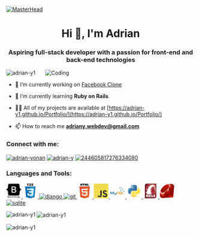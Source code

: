 [![MasterHead](https://www.wingstechsolutions.com/wp-content/uploads/2022/03/full-stack-development.gif)](https://adrian-y1.github.io/Portfolio/)
<h1 align="center">Hi 👋, I'm Adrian</h1>
<h3 align="center">Aspiring full-stack developer with a passion for front-end and back-end technologies</h3>
<img align="right" alt="Coding" width="400" src="https://media2.giphy.com/media/v1.Y2lkPTc5MGI3NjExZTcxNzM4N2ZmMjlhOGM1Y2VkZWM2NDM2YmM4NjJmMTgwYTkzNGVkZSZlcD12MV9pbnRlcm5hbF9naWZzX2dpZklkJmN0PWc/qgQUggAC3Pfv687qPC/giphy.gif">

<p align="left"> <img src="https://komarev.com/ghpvc/?username=adrian-y1&label=Profile%20views&color=0e75b6&style=flat" alt="adrian-y1" /> </p>

- 🔭 I’m currently working on [Facebook Clone](https://github.com/adrian-y1/odin-facebook)

- 🌱 I’m currently learning **Ruby on Rails**

- 👨‍💻 All of my projects are available at [https://adrian-y1.github.io/Portfolio/](https://adrian-y1.github.io/Portfolio/)

- 📫 How to reach me **adriany.webdev@gmail.com**

<h3 align="left">Connect with me:</h3>
<p align="left">
<a href="https://linkedin.com/in/adrian-yonan" target="blank"><img align="center" src="https://raw.githubusercontent.com/rahuldkjain/github-profile-readme-generator/master/src/images/icons/Social/linked-in-alt.svg" alt="adrian-yonan" height="30" width="40" /></a>
<a href="https://stackoverflow.com/users/adrian-y" target="blank"><img align="center" src="https://raw.githubusercontent.com/rahuldkjain/github-profile-readme-generator/master/src/images/icons/Social/stack-overflow.svg" alt="adrian-y" height="30" width="40" /></a>
<a href="https://discord.gg/244605817276334080" target="blank"><img align="center" src="https://raw.githubusercontent.com/rahuldkjain/github-profile-readme-generator/master/src/images/icons/Social/discord.svg" alt="244605817276334080" height="30" width="40" /></a>
</p>

<h3 align="left">Languages and Tools:</h3>
<p align="left"> <a href="https://getbootstrap.com" target="_blank" rel="noreferrer"> <img src="https://raw.githubusercontent.com/devicons/devicon/master/icons/bootstrap/bootstrap-plain-wordmark.svg" alt="bootstrap" width="40" height="40"/> </a> <a href="https://www.w3schools.com/css/" target="_blank" rel="noreferrer"> <img src="https://raw.githubusercontent.com/devicons/devicon/master/icons/css3/css3-original-wordmark.svg" alt="css3" width="40" height="40"/> </a> <a href="https://www.djangoproject.com/" target="_blank" rel="noreferrer"> <img src="https://cdn.worldvectorlogo.com/logos/django.svg" alt="django" width="40" height="40"/> </a> <a href="https://git-scm.com/" target="_blank" rel="noreferrer"> <img src="https://www.vectorlogo.zone/logos/git-scm/git-scm-icon.svg" alt="git" width="40" height="40"/> </a> <a href="https://www.w3.org/html/" target="_blank" rel="noreferrer"> <img src="https://raw.githubusercontent.com/devicons/devicon/master/icons/html5/html5-original-wordmark.svg" alt="html5" width="40" height="40"/> </a> <a href="https://developer.mozilla.org/en-US/docs/Web/JavaScript" target="_blank" rel="noreferrer"> <img src="https://raw.githubusercontent.com/devicons/devicon/master/icons/javascript/javascript-original.svg" alt="javascript" width="40" height="40"/> </a> <a href="https://www.mysql.com/" target="_blank" rel="noreferrer"> <img src="https://raw.githubusercontent.com/devicons/devicon/master/icons/mysql/mysql-original-wordmark.svg" alt="mysql" width="40" height="40"/> </a> <a href="https://www.python.org" target="_blank" rel="noreferrer"> <img src="https://raw.githubusercontent.com/devicons/devicon/master/icons/python/python-original.svg" alt="python" width="40" height="40"/> </a> <a href="https://rubyonrails.org" target="_blank" rel="noreferrer"> <img src="https://raw.githubusercontent.com/devicons/devicon/master/icons/rails/rails-original-wordmark.svg" alt="rails" width="40" height="40"/> </a> <a href="https://www.ruby-lang.org/en/" target="_blank" rel="noreferrer"> <img src="https://raw.githubusercontent.com/devicons/devicon/master/icons/ruby/ruby-original.svg" alt="ruby" width="40" height="40"/> </a> <a href="https://www.sqlite.org/" target="_blank" rel="noreferrer"> <img src="https://www.vectorlogo.zone/logos/sqlite/sqlite-icon.svg" alt="sqlite" width="40" height="40"/> </a> </p>

<p><img align="left" src="https://github-readme-stats.vercel.app/api/top-langs?username=adrian-y1&show_icons=true&locale=en&layout=compact" alt="adrian-y1" /></p>

<p>&nbsp;<img align="center" src="https://github-readme-stats.vercel.app/api?username=adrian-y1&show_icons=true&locale=en" alt="adrian-y1" /></p>

<p><img align="center" src="https://github-readme-streak-stats.herokuapp.com/?user=adrian-y1&" alt="adrian-y1" /></p>

